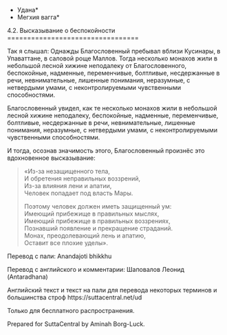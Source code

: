 * Удана*
* Мегхия вагга*

4\.2\. Высказывание о беспокойности
\=\=\=\=\=\=\=\=\=\=\=\=\=\=\=\=\=\=\=\=\=\=\=\=\=\=\=\=\=\=\=\=\=

Так я слышал: Однажды Благословенный пребывал вблизи Кусинары, в Упаваттане, в саловой роще Маллов\. Тогда несколько монахов жили в небольшой лесной хижине неподалеку от Благословенного, беспокойные, надменные, переменчивые, болтливые, несдержанные в речи, невнимательные, лишенные понимания, неразумные, с нетвердыми умами, с неконтролируемыми чувственными способностями\.

Благословенный увидел, как те несколько монахов жили в небольшой лесной хижине неподалеку, беспокойные, надменные, переменчивые, болтливые, несдержанные в речи, невнимательные, лишенные понимания, неразумные, с нетвердыми умами, с неконтролируемыми чувственными способностями\.

И тогда, осознав значимость этого, Благословенный произнёс это вдохновенное высказывание:

> «Из\-за незащищенного тела,  
> И обретения неправильных воззрений,  
> Из\-за влияния лени и апатии,  
> Человек попадает под власть Мары\.
>
> Поэтому человек должен иметь защищенный ум:  
> Имеющий прибежище в правильных мыслях,  
> Имеющий прибежище в правильных воззрениях,  
> Познавший появление и прекращение страданий\.  
> Монах, преодолевающий лень и апатию,  
> Оставит все плохие уделы»\.

Перевод с пали: Anandajoti bhikkhu

Перевод с английского и комментарии: Шаповалов Леонид \(Antaradhana\)

Английский текст и текст на пали для перевода некоторых терминов и большинства строф https://suttacentral\.net/ud

  

Только для бесплатного распространения\.

  

Prepared for SuttaCentral by Aminah Borg\-Luck\.
